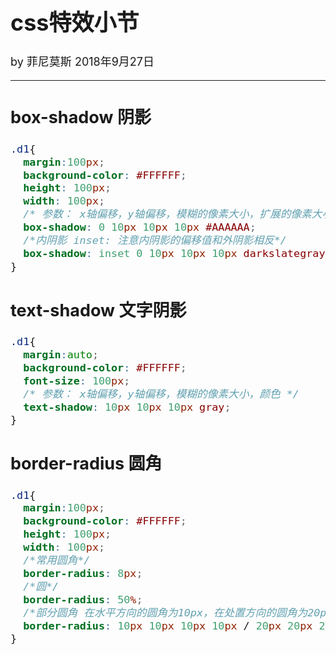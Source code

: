 <font size="4">

# css特效小节

by 菲尼莫斯  2018年9月27日

---

## box-shadow 阴影

```css
.d1{
  margin:100px;
  background-color: #FFFFFF;
  height: 100px;
  width: 100px;
  /* 参数： x轴偏移，y轴偏移，模糊的像素大小，扩展的像素大小，颜色 */
  box-shadow: 0 10px 10px 10px #AAAAAA;
  /*内阴影 inset: 注意内阴影的偏移值和外阴影相反*/
  box-shadow: inset 0 10px 10px 10px darkslategray;
}
```

## text-shadow 文字阴影

```css
.d1{
  margin:auto;
  background-color: #FFFFFF;
  font-size: 100px;
  /* 参数： x轴偏移，y轴偏移，模糊的像素大小，颜色 */
  text-shadow: 10px 10px 10px gray;
}
```

## border-radius 圆角

```css
.d1{
  margin:100px;
  background-color: #FFFFFF;
  height: 100px;
  width: 100px;
  /*常用圆角*/
  border-radius: 8px;
  /*圆*/
  border-radius: 50%;
  /*部分圆角 在水平方向的圆角为10px，在处置方向的圆角为20px*/
  border-radius: 10px 10px 10px 10px / 20px 20px 20px 20px;
}

```

</font>
